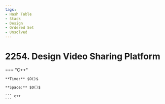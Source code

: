 ```yaml
---
tags:
- Hash Table
- Stack
- Design
- Ordered Set
- Unsolved
---
```



# 2254. Design Video Sharing Platform

=== "C++"

    **Time:** $O()$

    **Space:** $O()$

    ``` c++
    ```